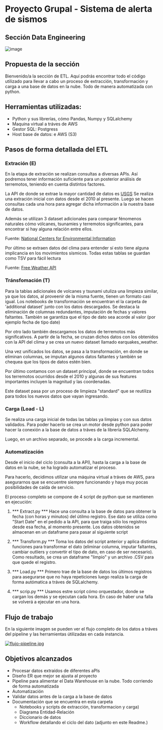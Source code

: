 # Proyecto Grupal -  Sistema de alerta de sismos
## Sección Data Engineering
![image](https://inesdi-cdn.s3.eu-west-3.amazonaws.com/inesdi-prod/2021-08/iStock-1329530347.jpg)


##  Propuesta de la sección
Bienvenido/a la sección de ETL. Aquí podrás encontrar todo el código utilizado para llevar a cabo un proceso de extracción, transformación y carga a una base de datos en la nube. Todo de manera automatizada con python.

## Herramientas utilizadas:

 - Python y sus librerías, cómo Pandas, Numpy y SQLalchemy
 - Maquina virtual a tráves de AWS 
 - Gestor SQL: Postgress 
 - Host base de datos: e AWS (S3)

## Pasos de forma detallada del ETL

### Extración (E)

En la etapa de extración se realizan consultas a diversas APIs. Así podremos tener información suficiente para un posterior análisis de terremotos, teniendo en cuenta distintos factores. 

La API de donde se extrae la mayor cantidad de datos es [USGS](https://earthquake.usgs.gov/fdsnws/event/1/)
Se realiza una extración inicial con datos desde el 2010 al presente.
Luego se hacen consultas cada una hora para agregar dicha información a la nuestra base de datos.

Además se utilizan 3 dataset adicionales para comparar fénomenos naturales cómo vólcanes, tsunamies y terremotos significantes, para encontrar si hay alguna relación entre ellos. 

Fuente: [National Centers for Environmental Information](https://https://www.ngdc.noaa.gov/ngdc.html)

Por último se extraen datos del clima para entender sí esto tiene alguna implicancia en los movimientos sísmicos.
Todas estas tablas se guardan como TSV para fácil lectura

Fuente: [Free Weather API](https://open-meteo.com/en)

### Tránsfomación (T)

Para la tablas adicionales de volcanes y tsunami utuliza una limpieza similar, ya que los datos, al proveenir de la misma fuente, tienen un formato casi igual. Los notebooks de transformación se encuentran el la carpeta de 'additional dataset' junto con los datos descargados. Se destaca la eliminación de columnas redundantes, imputación de fechas y valores faltantes. También se garantiza que el tipo de dato sea acorde al valor (por ejemplo fecha de tipo date)

Por otro lado también descargamos los datos de terremotos más significativos. A partir de la fecha, se cruzan dichos datos con los obtenidos con la API del clima y se crea un nuevo dataset llamado earquakes_weather.

Una vez unificados los datos, se pasa a la transformación, en donde se eliminan columnas, se imputan algunos datos faltantes y también se chequea que los tipos de datos estén bien.

Por último contamos con un dataset principal, donde se encuentran todos los terremotos ocurridos desde el 2010 y algunas de sus features importantes incluyen la magnitud y las coordenadas. 

Este dataset pasa por un proceso de limpieza "standard" que se reutiliza para todos los nuevos datos que vayan ingresando. 

### Carga (Load - L)

Se realiza una carga inicial de todas las tablas ya limpias y con sus datos validados.
Para poder hacerlo se crea un motor desde python para poder hacer la conexión a la base de datos a tráves de la librería SQLAlchemy.

Luego, en un archivo separado, se procede a la carga incremental. 


### Automatización

Desde el inicio del ciclo (consulta a la API), hasta la carga a la base de datos en la nube, se ha logrado automatizar el proceso. 

Para hacerlo, decidimos utilizar una máquina virtual a tráves de AWS, para asegurarnos que se encuentre siempre funcionando y haya muy pocas posibilidades de caída de servicio. 

El proceso completo se compone de 4 script de python que se mantienen en ejecución:

1. *** Extract.py ***
 Hace una consulta a la base de datos para obtener la fecha (con horas y minutos) del útilmo registro. Ese dato se utiliza como "Start Date" en el pedido a la API, para que traiga sölo los registros desde esa fecha, al momento presente. 
 Los datos obtenidos se almacenan en un dataframe para pasar al siguiente script

2.  *** Transform.py ***
Toma los datos del script anterior y aplica distintas funciones para transformar el dato (eliminar columna, imputar faltantes, cambiar outliers y convertir el tipo de dato, en caso de ser necesario).
Como resultado, se crea un dataframe "limpio" y un archivo .CSV para que quede el registro.

3.  *** Load.py ***
Primero trae de la base de datos los últimos registros para asegurarse que no haya repeticiones luego realiza la carga de forma autómatica a tráves de SQLalchemy.

4.  *** scrip.py ***
Usamos estre script cómo orquestador, donde se cargan los demás y se ejecutan cada hora. En caso de haber una falla se volverá a ejecutar en una hora. 

## Flujo de trabajo

En la siguiente imagen se pueden ver el flujo completo de los datos a tráves del pipeline y las herramientas útilizadas en cada instancia.

[![flujo-pipeline.jpg](https://i.postimg.cc/FKDyShXP/flujo-pipeline.jpg)](https://postimg.cc/cKttyyHY)


## Objetivos alcanzados
- Procesar datos extraídos de diferentes aPIs
- Diseño ER que mejor se ajusta al proyecto
- Pipeline para alimentar el Data Warehouse en la nube. Todo corriendo de forma automatizada
- Automatización
- Validar datos antes de la carga a la base de datos
- Documentación que se encuentra en esta carpeta
    - Notebooks y scripts de extracción, transformacion y carga)
    - Diagrama Entidad-Relación
    - Diccionario de datos 
    - Workflow detallando el ciclo del dato (adjunto en este Readme.)



